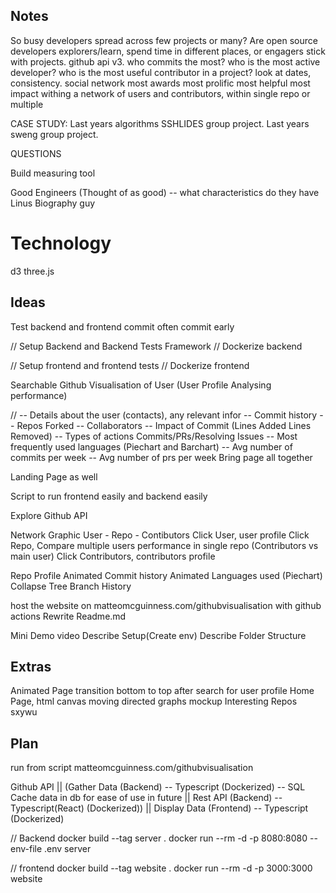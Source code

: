 ## Notes

So busy developers spread across few projects or many?
Are open source developers explorers/learn, spend time in different places, or engagers stick with projects.
github api v3.
who commits the most?
who is the most active developer?
who is the most useful contributor in a project?
look at dates, consistency.
social network
most awards
most prolific
most helpful
most impact
withing a network of users and contributors, within single repo or multiple

CASE STUDY: Last years algorithms SSHLIDES group project.
Last years sweng group project.

QUESTIONS

Build measuring tool

Good Engineers (Thought of as good) -- what characteristics do they have
Linus
Biography guy

# Technology

d3
three.js

## Ideas

Test backend and frontend
commit often commit early

// Setup Backend and Backend Tests Framework
// Dockerize backend

// Setup frontend and frontend tests
// Dockerize frontend

Searchable Github Visualisation of User (User Profile Analysing performance)

// -- Details about the user (contacts), any relevant infor
-- Commit history
-- Repos Forked
-- Collaborators
-- Impact of Commit (Lines Added Lines Removed)
-- Types of actions Commits/PRs/Resolving Issues
-- Most frequently used languages (Piechart and Barchart)
-- Avg number of commits per week
-- Avg number of prs per week
Bring page all together

Landing Page as well

Script to run frontend easily and backend easily

Explore Github API

Network Graphic User - Repo - Contibutors
Click User, user profile
Click Repo, Compare multiple users performance in single repo (Contributors vs main user)
Click Contributors, contributors profile

Repo Profile
Animated Commit history
Animated Languages used (Piechart)
Collapse Tree Branch History

host the website on matteomcguinness.com/githubvisualisation with github actions
Rewrite Readme.md

Mini Demo video
Describe Setup(Create env)
Describe Folder Structure

## Extras

Animated Page transition bottom to top after search for user profile
Home Page, html canvas moving directed graphs mockup
Interesting Repos sxywu

## Plan

run from script
matteomcguinness.com/githubvisualisation

Github API
||
(Gather Data (Backend) -- Typescript (Dockerized) -- SQL Cache data in db for ease of use in future
||
Rest API (Backend) -- Typescript(React) (Dockerized))
||
Display Data (Frontend) -- Typescript (Dockerized)

// Backend
docker build --tag server .
docker run --rm -d -p 8080:8080 --env-file .env server

// frontend
docker build --tag website .
docker run --rm -d -p 3000:3000 website
